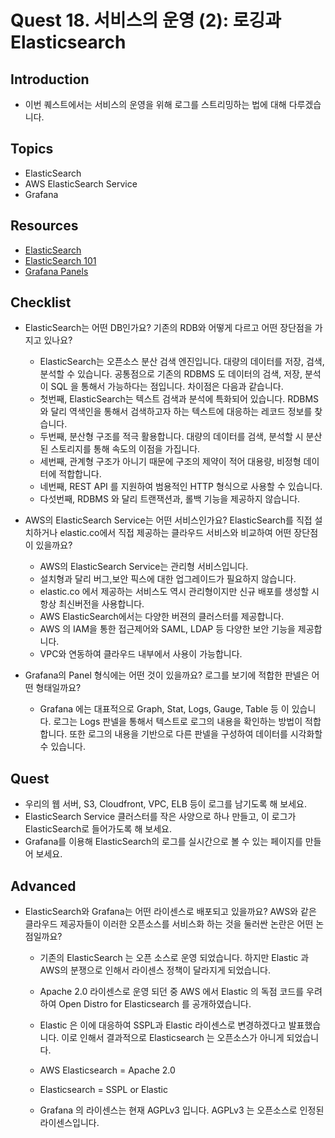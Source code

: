 # Quest 18. 서비스의 운영 (2): 로깅과 Elasticsearch

## Introduction
* 이번 퀘스트에서는 서비스의 운영을 위해 로그를 스트리밍하는 법에 대해 다루겠습니다.

## Topics
* ElasticSearch
* AWS ElasticSearch Service
* Grafana

## Resources
* [ElasticSearch](https://www.elastic.co/kr/what-is/elasticsearch)
* [ElasticSearch 101](https://www.elastic.co/kr/webinars/getting-started-elasticsearch)
* [Grafana Panels](https://grafana.com/docs/grafana/latest/panels/)

## Checklist
* ElasticSearch는 어떤 DB인가요? 기존의 RDB와 어떻게 다르고 어떤 장단점을 가지고 있나요?
  * ElasticSearch는 오픈소스 분산 검색 엔진입니다. 대량의 데이터를 저장, 검색, 분석할 수 있습니다.
공통점으로 기존의 RDBMS 도 데이터의 검색, 저장, 분석이  SQL 을 통해서 가능하다는 점입니다.
차이점은 다음과 같습니다.
  * 첫번째, ElasticSearch는 텍스트 검색과 분석에 특화되어 있습니다. RDBMS와 달리 역색인을 통해서 검색하고자 하는 텍스트에 대응하는 레코드 정보를 찾습니다.
  * 두번째, 분산형 구조를 적극 활용합니다. 대량의 데이터를 검색, 분석할 시 분산된 스토리지를 통해 속도의 이점을 가집니다.
  * 세번째, 관계형 구조가 아니기 때문에 구조의 제약이 적어 대용량, 비정형 데이터에 적합합니다.
  * 네번째, REST API 를 지원하여 범용적인 HTTP 형식으로 사용할 수 있습니다.
  * 다섯번째, RDBMS 와 달리 트랜잭션과, 롤백 기능을 제공하지 않습니다.
  
* AWS의 ElasticSearch Service는 어떤 서비스인가요? ElasticSearch를 직접 설치하거나 elastic.co에서 직접 제공하는 클라우드 서비스와 비교하여 어떤 장단점이 있을까요?
  * AWS의 ElasticSearch Service는 관리형 서비스입니다.
  * 설치형과 달리 버그,보안 픽스에 대한 업그레이드가 필요하지 않습니다.
  * elastic.co 에서 제공하는 서비스도 역시 관리형이지만 신규 배포를 생성할 시 항상 최신버전을 사용합니다.
  * AWS ElasticSearch에서는 다양한 버젼의 클러스터를 제공합니다. 
  * AWS 의 IAM을 통한 접근제어와 SAML, LDAP 등 다양한 보안 기능을 제공합니다.
  * VPC와 연동하여 클라우드 내부에서 사용이 가능합니다.
  
* Grafana의 Panel 형식에는 어떤 것이 있을까요? 로그를 보기에 적합한 판넬은 어떤 형태일까요?
  * Grafana 에는 대표적으로 Graph, Stat, Logs, Gauge, Table 등 이 있습니다.
로그는 Logs 판넬을 통해서 텍스트로 로그의 내용을 확인하는 방법이 적합합니다.
또한 로그의 내용을 기반으로 다른 판넬을 구성하여 데이터를 시각화할 수 있습니다.

## Quest
* 우리의 웹 서버, S3, Cloudfront, VPC, ELB 등이 로그를 남기도록 해 보세요.
* ElasticSearch Service 클러스터를 작은 사양으로 하나 만들고, 이 로그가 ElasticSearch로 들어가도록 해 보세요.
* Grafana를 이용해 ElasticSearch의 로그를 실시간으로 볼 수 있는 페이지를 만들어 보세요.

## Advanced
* ElasticSearch와 Grafana는 어떤 라이센스로 배포되고 있을까요? AWS와 같은 클라우드 제공자들이 이러한 오픈소스를 서비스화 하는 것을 둘러싼 논란은 어떤 논점일까요?
  * 기존의 ElasticSearch 는 오픈 소스로 운영 되었습니다.
하지만 Elastic 과 AWS의 분쟁으로 인해서 라이센스 정책이 달라지게 되었습니다.
  * Apache 2.0 라이센스로 운영 되던 중 AWS 에서 Elastic 의 독점 코드를 우려하여 Open Distro for Elasticsearch 를 공개하였습니다.
  * Elastic 은 이에 대응하여 SSPL과 Elastic 라이센스로 변경하겠다고 발표했습니다.
이로 인해서 결과적으로 Elasticsearch 는 오픈소스가 아니게 되었습니다.

  * AWS Elasticsearch = Apache 2.0
  * Elasticsearch = SSPL or Elastic
  * Grafana 의 라이센스는 현재 AGPLv3 입니다. AGPLv3 는 오픈소스로 인정된 라이센스입니다.
